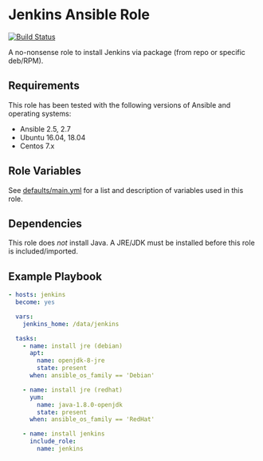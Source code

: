 # Jenkins Ansible Role

[![Build Status](https://travis-ci.org/bdclark/ansible-jenkins.svg?branch=master)](https://travis-ci.org/bdclark/ansible-jenkins)

A no-nonsense role to install Jenkins via package (from repo or specific deb/RPM).

Requirements
------------
This role has been tested with the following versions of Ansible and operating systems:
- Ansible 2.5, 2.7
- Ubuntu 16.04, 18.04
- Centos 7.x

Role Variables
--------------
See [defaults/main.yml](defaults/main.yml) for a list and description of
variables used in this role.

Dependencies
------------
This role does *not* install Java. A JRE/JDK must be installed before this role
is included/imported.

Example Playbook
----------------

```yaml
- hosts: jenkins
  become: yes

  vars:
    jenkins_home: /data/jenkins

  tasks:
    - name: install jre (debian)
      apt:
        name: openjdk-8-jre
        state: present
      when: ansible_os_family == 'Debian'

    - name: install jre (redhat)
      yum:
        name: java-1.8.0-openjdk
        state: present
      when: ansible_os_family == 'RedHat'

    - name: install jenkins
      include_role:
        name: jenkins
```
